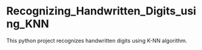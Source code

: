 # Recognizing_Handwritten_Digits_using_KNN
This python project recognizes handwritten digits using K-NN algorithm.
